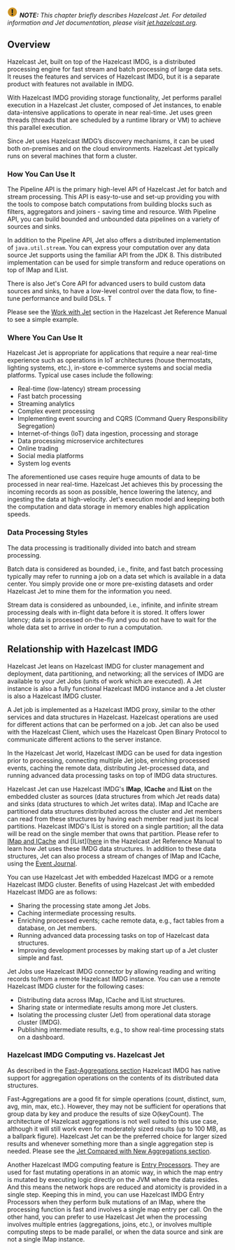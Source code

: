 

![Note](images/NoteSmall.jpg) ***NOTE:*** *This chapter briefly describes Hazelcast Jet. For detailed information and Jet documentation, please visit [jet.hazelcast.org](https://jet.hazelcast.org/).*

## Overview

Hazelcast Jet, built on top of the Hazelcast IMDG, is a distributed processing engine for fast stream and batch processing of large data sets. It reuses the features and services of Hazelcast IMDG, but it is a separate product with features not available in IMDG. 

With Hazelcast IMDG providing storage functionality, Jet performs parallel execution in a Hazelcast Jet cluster, composed of Jet instances, to enable data-intensive applications to operate in near real-time. Jet uses green threads (threads that are scheduled by a runtime library or VM) to achieve this parallel execution. 

Since Jet uses Hazelcast IMDG’s discovery mechanisms, it can be used both on-premises and on the cloud environments. Hazelcast Jet typically runs on several machines that form a cluster. 

### How You Can Use It

The Pipeline API is the primary high-level API of Hazelcast Jet for batch and stream processing. This API is easy-to-use and set-up providing you with the tools to compose batch computations from building blocks such as filters, aggregators and joiners - saving time and resource. With Pipeline API, you can build bounded and unbounded data pipelines on a variety of sources and sinks.

In addition to the Pipeline API, Jet also offers a distributed implementation of `java.util.stream`. You can express your computation over any data source Jet supports using the familiar API from the JDK 8. This distributed implementation can be used for simple transform and reduce operations on top of IMap and IList.

There is also Jet's Core API for advanced users to build custom data sources and sinks, to have a low-level control over the data flow, to fine-tune performance and build DSLs. T

Please see the [Work with Jet](http://docs.hazelcast.org/docs/jet/0.5/manual/Work_with_Jet/Start_Jet_and_Submit_Jobs_to_It.html) section in the Hazelcast Jet Reference Manual to see a simple example.

### Where You Can Use It

Hazelcast Jet is appropriate for applications that require a near real-time experience such as operations in IoT architectures (house thermostats, lighting systems, etc.), in-store e-commerce systems and social media platforms. Typical use cases include the following:

- Real-time (low-latency) stream processing
- Fast batch processing
- Streaming analytics
- Complex event processing
- Implementing event sourcing and CQRS (Command Query Responsibility Segregation)
- Internet-of-things (IoT) data ingestion, processing and storage
- Data processing microservice architectures
- Online trading
- Social media platforms
- System log events

The aforementioned use cases require huge amounts of data to be processed in near real-time. Hazelcast Jet achieves this by processing the incoming records as soon as possible,  hence lowering the latency, and ingesting the data at high-velocity. Jet's execution model and keeping both the computation and data storage in memory enables high application speeds.


### Data Processing Styles

The data processing is traditionally divided into batch and stream processing.

Batch data is considered as bounded, i.e., finite, and fast batch processing typically may refer to running a job on a data set which is available in a data center. You simply provide one or more pre-existing datasets and order Hazelcast Jet to mine them for the information you need.

Stream data is considered as unbounded, i.e., infinite, and infinite stream processing deals with in-flight data before it is stored. It offers lower latency; data is processed on-the-fly and you do not have to wait for the whole data set to arrive in order to run a computation.


## Relationship with Hazelcast IMDG

Hazelcast Jet leans on Hazelcast IMDG for cluster management and deployment, data partitioning, and networking; all the services of IMDG are available to your Jet Jobs (units of work which are executed). A Jet instance is also a fully functional Hazelcast IMDG instance and a Jet cluster is also a Hazelcast IMDG cluster. 

A Jet job is implemented as a Hazelcast IMDG proxy, similar to the other services and data structures in Hazelcast. Hazelcast operations are used for different actions that can be performed on a job. Jet can also be used with the Hazelcast Client, which uses the Hazelcast Open Binary Protocol to communicate different actions to the server instance.

In the Hazelcast Jet world, Hazelcast IMDG can be used for data ingestion prior to processing, 
connecting multiple Jet jobs, enriching processed events, caching the remote data, distributing Jet-processed data, and running advanced data processing tasks on top of IMDG data structures.

Hazelcast Jet can use Hazelcast IMDG's **IMap**, **ICache** and **IList** on the embedded cluster as sources (data structures from which Jet reads data) and sinks (data structures to which Jet writes data). IMap and ICache are partitioned data structures distributed across the cluster and Jet members can read from these structures by having each member read just its local partitions. Hazelcast IMDG's IList is stored on a single partition; all the data will be read on the single member that owns that partition. Please refer to [IMap and ICache](http://docs.hazelcast.org/docs/jet/0.5/manual/Work_with_Jet/Source_and_Sink_Connectors/Hazelcast_IMDG.html#page_IMap+and+ICache) and [IList]([here](http://docs.hazelcast.org/docs/jet/0.5/manual/Work_with_Jet/Source_and_Sink_Connectors/Hazelcast_IMDG.html#page_IList) in the Hazelcast Jet Reference Manual to learn how Jet uses these IMDG data structures. In addition to these data structures, Jet can also process a stream of changes of IMap and ICache, using the [Event Journal](/800_Distributed_Data_Structures/1700_Event_Journal.md).

You can use Hazelcast Jet with embedded Hazelcast IMDG or a remote Hazelcast IMDG cluster. Benefits of using Hazelcast Jet with embedded Hazelcast IMDG are as follows:

- Sharing the processing state among Jet Jobs.
- Caching intermediate processing results.
- Enriching processed events; cache remote data, e.g., fact tables from a database, on Jet members.
- Running advanced data processing tasks on top of Hazelcast data structures.
- Improving development processes by making start up of a Jet cluster simple and fast.

Jet Jobs use Hazelcast IMDG connector by allowing reading and writing records to/from a remote Hazelcast IMDG instance. You can use a remote Hazelcast IMDG cluster for the following cases:

- Distributing data across IMap, ICache and IList structures.
- Sharing state or intermediate results among more Jet clusters.
- Isolating the processing cluster (Jet) from operational data storage cluster (IMDG).
- Publishing intermediate results, e.g., to show real-time processing stats on a dashboard.

### Hazelcast IMDG Computing vs. Hazelcast Jet

As described in the [Fast-Aggregations section](/1100_Distributed_Query/600_Fast-Aggregations) Hazelcast IMDG has native support for aggregation operations on the contents of its distributed data structures.

Fast-Aggregations are a good fit for simple operations (count, distinct, sum, avg, min, max, etc.). However, they may not be sufficient for operations that group data by key and produce the results of size O(keyCount). The architecture of Hazelcast aggregations is not well suited to this use case, although it will still work even for moderately sized results (up to 100 MB, as a ballpark figure). Hazelcast Jet can be the preferred choice for larger sized results and whenever something more than a single aggregation step is needed. Please see the [Jet Compared with New Aggregations section](/1100_Distributed_Query/400_MapReduce/400_MapReduce_Deprecation.md).

Another Hazelcast IMDG computing feature is [Entry Processors](/1000_Distributed_Computing/400_Entry_Processor). They are used for fast mutating operations in an atomic way, in which the map entry is mutated by executing logic directly on the JVM where the data resides. And this means the network hops are reduced and atomicity is provided in a single step. Keeping this in mind, you can use Hazelcast IMDG Entry Processors when they perform bulk mutations of an IMap, where the processing function is fast and involves a single map entry per call. On the other hand, you can prefer to use Hazelcast Jet when the processing involves multiple entries (aggregations, joins, etc.), or involves multiple computing steps to be made parallel, or when the data source and sink are not a single IMap instance.

